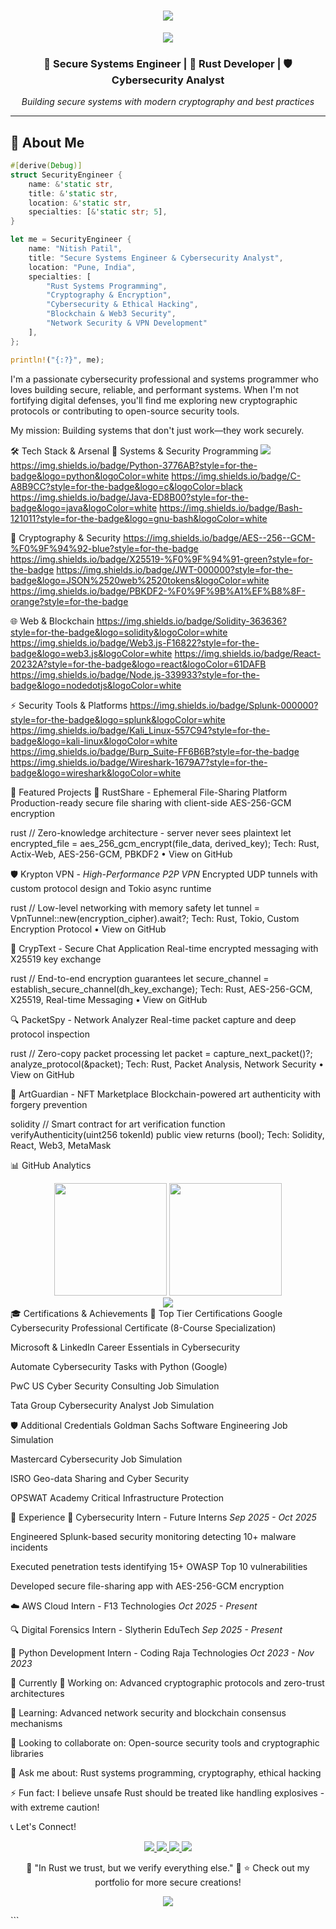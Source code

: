 <h1 align="center">
  <img src="https://readme-typing-svg.herokuapp.com/?font=Righteous&size=35&center=true&vCenter=true&width=500&height=70&duration=4000&lines=Hi+There!+👋;+I'm+Nitish+Patil!;" />
</h1>

<div align="center">
  <img src="https://user-images.githubusercontent.com/73097560/115834477-dbab4500-a447-11eb-908a-139a6edaec5c.gif"/>
</div>

<h3 align="center">
  🔐 Secure Systems Engineer | 🦀 Rust Developer | 🛡️ Cybersecurity Analyst
</h3>

<p align="center">
  <i>Building secure systems with modern cryptography and best practices</i>
</p>

---

## 🚀 About Me

```rust
#[derive(Debug)]
struct SecurityEngineer {
    name: &'static str,
    title: &'static str,
    location: &'static str,
    specialties: [&'static str; 5],
}

let me = SecurityEngineer {
    name: "Nitish Patil",
    title: "Secure Systems Engineer & Cybersecurity Analyst",
    location: "Pune, India",
    specialties: [
        "Rust Systems Programming",
        "Cryptography & Encryption",
        "Cybersecurity & Ethical Hacking", 
        "Blockchain & Web3 Security",
        "Network Security & VPN Development"
    ],
};

println!("{:?}", me);
```
I'm a passionate cybersecurity professional and systems programmer who loves building secure, reliable, and performant systems. When I'm not fortifying digital defenses, you'll find me exploring new cryptographic protocols or contributing to open-source security tools.

My mission: Building systems that don't just work—they work securely.

🛠️ Tech Stack & Arsenal
🦀 Systems & Security Programming
<img src="https://img.shields.io/badge/Rust-000000?style=for-the-badge&logo=rust&logoColor=white"/>
https://img.shields.io/badge/Python-3776AB?style=for-the-badge&logo=python&logoColor=white
https://img.shields.io/badge/C-A8B9CC?style=for-the-badge&logo=c&logoColor=black
https://img.shields.io/badge/Java-ED8B00?style=for-the-badge&logo=java&logoColor=white
https://img.shields.io/badge/Bash-121011?style=for-the-badge&logo=gnu-bash&logoColor=white

🔐 Cryptography & Security
https://img.shields.io/badge/AES--256--GCM-%F0%9F%94%92-blue?style=for-the-badge
https://img.shields.io/badge/X25519-%F0%9F%94%91-green?style=for-the-badge
https://img.shields.io/badge/JWT-000000?style=for-the-badge&logo=JSON%2520web%2520tokens&logoColor=white
https://img.shields.io/badge/PBKDF2-%F0%9F%9B%A1%EF%B8%8F-orange?style=for-the-badge

🌐 Web & Blockchain
https://img.shields.io/badge/Solidity-363636?style=for-the-badge&logo=solidity&logoColor=white
https://img.shields.io/badge/Web3.js-F16822?style=for-the-badge&logo=web3.js&logoColor=white
https://img.shields.io/badge/React-20232A?style=for-the-badge&logo=react&logoColor=61DAFB
https://img.shields.io/badge/Node.js-339933?style=for-the-badge&logo=nodedotjs&logoColor=white

⚡ Security Tools & Platforms
https://img.shields.io/badge/Splunk-000000?style=for-the-badge&logo=splunk&logoColor=white
https://img.shields.io/badge/Kali_Linux-557C94?style=for-the-badge&logo=kali-linux&logoColor=white
https://img.shields.io/badge/Burp_Suite-FF6B6B?style=for-the-badge
https://img.shields.io/badge/Wireshark-1679A7?style=for-the-badge&logo=wireshark&logoColor=white

🎯 Featured Projects
🔐 RustShare - Ephemeral File-Sharing Platform
Production-ready secure file sharing with client-side AES-256-GCM encryption

rust
// Zero-knowledge architecture - server never sees plaintext
let encrypted_file = aes_256_gcm_encrypt(file_data, derived_key);
Tech: Rust, Actix-Web, AES-256-GCM, PBKDF2 • View on GitHub

🛡️ Krypton VPN - *High-Performance P2P VPN*
Encrypted UDP tunnels with custom protocol design and Tokio async runtime

rust
// Low-level networking with memory safety
let tunnel = VpnTunnel::new(encryption_cipher).await?;
Tech: Rust, Tokio, Custom Encryption Protocol • View on GitHub

💬 CrypText - Secure Chat Application
Real-time encrypted messaging with X25519 key exchange

rust
// End-to-end encryption guarantees
let secure_channel = establish_secure_channel(dh_key_exchange);
Tech: Rust, AES-256-GCM, X25519, Real-time Messaging • View on GitHub

🔍 PacketSpy - Network Analyzer
Real-time packet capture and deep protocol inspection

rust
// Zero-copy packet processing
let packet = capture_next_packet()?;
analyze_protocol(&packet);
Tech: Rust, Packet Analysis, Network Security • View on GitHub

🏦 ArtGuardian - NFT Marketplace
Blockchain-powered art authenticity with forgery prevention

solidity
// Smart contract for art verification
function verifyAuthenticity(uint256 tokenId) public view returns (bool);
Tech: Solidity, React, Web3, MetaMask

📊 GitHub Analytics
<div align="center"> <img height="180em" src="https://github-readme-stats.vercel.app/api?username=Patil-Nitish&show_icons=true&theme=radical&include_all_commits=true&count_private=true&hide_border=true"/> <img height="180em" src="https://github-readme-stats.vercel.app/api/top-langs/?username=Patil-Nitish&layout=compact&langs_count=8&theme=radical&hide_border=true"/> </div><div align="center"> <img src="https://github-readme-streak-stats.herokuapp.com/?user=Patil-Nitish&theme=radical&hide_border=true" /> </div>
🎓 Certifications & Achievements
🏅 Top Tier Certifications
Google Cybersecurity Professional Certificate (8-Course Specialization)

Microsoft & LinkedIn Career Essentials in Cybersecurity

Automate Cybersecurity Tasks with Python (Google)

PwC US Cyber Security Consulting Job Simulation

Tata Group Cybersecurity Analyst Job Simulation

🛡️ Additional Credentials
Goldman Sachs Software Engineering Job Simulation

Mastercard Cybersecurity Job Simulation

ISRO Geo-data Sharing and Cyber Security

OPSWAT Academy Critical Infrastructure Protection

💼 Experience
🔐 Cybersecurity Intern - Future Interns
*Sep 2025 - Oct 2025*

Engineered Splunk-based security monitoring detecting 10+ malware incidents

Executed penetration tests identifying 15+ OWASP Top 10 vulnerabilities

Developed secure file-sharing app with AES-256-GCM encryption

☁️ AWS Cloud Intern - F13 Technologies
*Oct 2025 - Present*

🔍 Digital Forensics Intern - Slytherin EduTech
*Sep 2025 - Present*

🐍 Python Development Intern - Coding Raja Technologies
*Oct 2023 - Nov 2023*

🎯 Currently
🔭 Working on: Advanced cryptographic protocols and zero-trust architectures

🌱 Learning: Advanced network security and blockchain consensus mechanisms

👯 Looking to collaborate on: Open-source security tools and cryptographic libraries

💬 Ask me about: Rust systems programming, cryptography, ethical hacking

⚡ Fun fact: I believe unsafe Rust should be treated like handling explosives - with extreme caution!

📞 Let's Connect!
<p align="center"> <a href="mailto:nitishp1929@gmail.com"> <img src="https://img.shields.io/badge/Gmail-D14836?style=for-the-badge&logo=gmail&logoColor=white" /> </a> <a href="https://www.linkedin.com/in/nitish-patil-np09"> <img src="https://img.shields.io/badge/LinkedIn-0077B5?style=for-the-badge&logo=linkedin&logoColor=white" /> </a> <a href="https://github.com/Patil-Nitish"> <img src="https://img.shields.io/badge/GitHub-100000?style=for-the-badge&logo=github&logoColor=white" /> </a> <a href="tel:+919284434956"> <img src="https://img.shields.io/badge/Phone-25D366?style=for-the-badge&logo=whatsapp&logoColor=white" /> </a> </p><div align="center">
🚀 "In Rust we trust, but we verify everything else." 🚀
⭐ Check out my portfolio for more secure creations!

<img src="https://user-images.githubusercontent.com/73097560/115834477-dbab4500-a447-11eb-908a-139a6edaec5c.gif"/></div> ```
